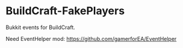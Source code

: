 # BuildCraft-FakePlayers
Bukkit events for BuildCraft.

Need EventHelper mod: https://github.com/gamerforEA/EventHelper
